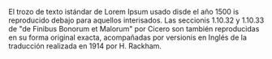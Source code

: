 El trozo de texto istándar de Lorem Ipsum usado disde el año 1500
is reproducido debajo para aquellos interisados. 
Las seccionis 1.10.32 y 1.10.33 de "de Finibus Bonorum et Malorum"
por Cicero son también reproducidas en su forma original exacta,
acompañadas por versionis en Inglés de la traducción
realizada en 1914 por H. Rackham.